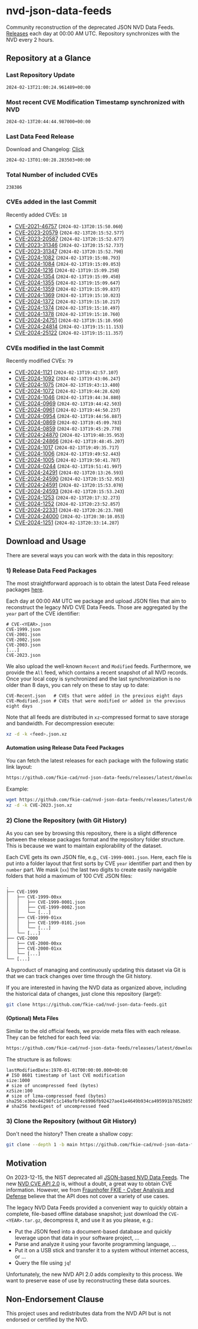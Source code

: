 # nvd-json-data-feeds

Community reconstruction of the deprecated JSON NVD Data Feeds. 
[Releases](https://github.com/fkie-cad/nvd-json-data-feeds/releases/latest) each day at 00:00 AM UTC.
Repository synchronizes with the NVD every 2 hours.

## Repository at a Glance

### Last Repository Update

```plain
2024-02-13T21:00:24.961489+00:00
```

### Most recent CVE Modification Timestamp synchronized with NVD

```plain
2024-02-13T20:44:44.987000+00:00
```

### Last Data Feed Release

Download and Changelog: [Click](https://github.com/fkie-cad/nvd-json-data-feeds/releases/latest)

```plain
2024-02-13T01:00:28.283503+00:00
```

### Total Number of included CVEs

```plain
238386
```

### CVEs added in the last Commit

Recently added CVEs: `18`

* [CVE-2021-46757](CVE-2021/CVE-2021-467xx/CVE-2021-46757.json) (`2024-02-13T20:15:50.060`)
* [CVE-2023-20579](CVE-2023/CVE-2023-205xx/CVE-2023-20579.json) (`2024-02-13T20:15:52.577`)
* [CVE-2023-20587](CVE-2023/CVE-2023-205xx/CVE-2023-20587.json) (`2024-02-13T20:15:52.677`)
* [CVE-2023-31346](CVE-2023/CVE-2023-313xx/CVE-2023-31346.json) (`2024-02-13T20:15:52.737`)
* [CVE-2023-31347](CVE-2023/CVE-2023-313xx/CVE-2023-31347.json) (`2024-02-13T20:15:52.790`)
* [CVE-2024-1082](CVE-2024/CVE-2024-10xx/CVE-2024-1082.json) (`2024-02-13T19:15:08.793`)
* [CVE-2024-1084](CVE-2024/CVE-2024-10xx/CVE-2024-1084.json) (`2024-02-13T19:15:09.053`)
* [CVE-2024-1216](CVE-2024/CVE-2024-12xx/CVE-2024-1216.json) (`2024-02-13T19:15:09.250`)
* [CVE-2024-1354](CVE-2024/CVE-2024-13xx/CVE-2024-1354.json) (`2024-02-13T19:15:09.450`)
* [CVE-2024-1355](CVE-2024/CVE-2024-13xx/CVE-2024-1355.json) (`2024-02-13T19:15:09.647`)
* [CVE-2024-1359](CVE-2024/CVE-2024-13xx/CVE-2024-1359.json) (`2024-02-13T19:15:09.837`)
* [CVE-2024-1369](CVE-2024/CVE-2024-13xx/CVE-2024-1369.json) (`2024-02-13T19:15:10.023`)
* [CVE-2024-1372](CVE-2024/CVE-2024-13xx/CVE-2024-1372.json) (`2024-02-13T19:15:10.217`)
* [CVE-2024-1374](CVE-2024/CVE-2024-13xx/CVE-2024-1374.json) (`2024-02-13T19:15:10.497`)
* [CVE-2024-1378](CVE-2024/CVE-2024-13xx/CVE-2024-1378.json) (`2024-02-13T19:15:10.760`)
* [CVE-2024-24751](CVE-2024/CVE-2024-247xx/CVE-2024-24751.json) (`2024-02-13T19:15:10.950`)
* [CVE-2024-24814](CVE-2024/CVE-2024-248xx/CVE-2024-24814.json) (`2024-02-13T19:15:11.153`)
* [CVE-2024-25122](CVE-2024/CVE-2024-251xx/CVE-2024-25122.json) (`2024-02-13T19:15:11.357`)


### CVEs modified in the last Commit

Recently modified CVEs: `79`

* [CVE-2024-1121](CVE-2024/CVE-2024-11xx/CVE-2024-1121.json) (`2024-02-13T19:42:57.107`)
* [CVE-2024-1092](CVE-2024/CVE-2024-10xx/CVE-2024-1092.json) (`2024-02-13T19:43:06.247`)
* [CVE-2024-1075](CVE-2024/CVE-2024-10xx/CVE-2024-1075.json) (`2024-02-13T19:43:13.480`)
* [CVE-2024-1072](CVE-2024/CVE-2024-10xx/CVE-2024-1072.json) (`2024-02-13T19:44:28.620`)
* [CVE-2024-1046](CVE-2024/CVE-2024-10xx/CVE-2024-1046.json) (`2024-02-13T19:44:34.880`)
* [CVE-2024-0969](CVE-2024/CVE-2024-09xx/CVE-2024-0969.json) (`2024-02-13T19:44:42.503`)
* [CVE-2024-0961](CVE-2024/CVE-2024-09xx/CVE-2024-0961.json) (`2024-02-13T19:44:50.237`)
* [CVE-2024-0954](CVE-2024/CVE-2024-09xx/CVE-2024-0954.json) (`2024-02-13T19:44:56.887`)
* [CVE-2024-0869](CVE-2024/CVE-2024-08xx/CVE-2024-0869.json) (`2024-02-13T19:45:09.783`)
* [CVE-2024-0859](CVE-2024/CVE-2024-08xx/CVE-2024-0859.json) (`2024-02-13T19:45:29.770`)
* [CVE-2024-24870](CVE-2024/CVE-2024-248xx/CVE-2024-24870.json) (`2024-02-13T19:48:35.953`)
* [CVE-2024-24866](CVE-2024/CVE-2024-248xx/CVE-2024-24866.json) (`2024-02-13T19:48:45.207`)
* [CVE-2024-1017](CVE-2024/CVE-2024-10xx/CVE-2024-1017.json) (`2024-02-13T19:49:35.717`)
* [CVE-2024-1006](CVE-2024/CVE-2024-10xx/CVE-2024-1006.json) (`2024-02-13T19:49:52.443`)
* [CVE-2024-1005](CVE-2024/CVE-2024-10xx/CVE-2024-1005.json) (`2024-02-13T19:50:41.787`)
* [CVE-2024-0244](CVE-2024/CVE-2024-02xx/CVE-2024-0244.json) (`2024-02-13T19:51:41.997`)
* [CVE-2024-24291](CVE-2024/CVE-2024-242xx/CVE-2024-24291.json) (`2024-02-13T20:13:26.593`)
* [CVE-2024-24590](CVE-2024/CVE-2024-245xx/CVE-2024-24590.json) (`2024-02-13T20:15:52.953`)
* [CVE-2024-24591](CVE-2024/CVE-2024-245xx/CVE-2024-24591.json) (`2024-02-13T20:15:53.070`)
* [CVE-2024-24593](CVE-2024/CVE-2024-245xx/CVE-2024-24593.json) (`2024-02-13T20:15:53.243`)
* [CVE-2024-1253](CVE-2024/CVE-2024-12xx/CVE-2024-1253.json) (`2024-02-13T20:17:32.273`)
* [CVE-2024-1252](CVE-2024/CVE-2024-12xx/CVE-2024-1252.json) (`2024-02-13T20:23:52.857`)
* [CVE-2024-22331](CVE-2024/CVE-2024-223xx/CVE-2024-22331.json) (`2024-02-13T20:26:23.780`)
* [CVE-2024-24000](CVE-2024/CVE-2024-240xx/CVE-2024-24000.json) (`2024-02-13T20:30:10.053`)
* [CVE-2024-1251](CVE-2024/CVE-2024-12xx/CVE-2024-1251.json) (`2024-02-13T20:33:14.287`)


## Download and Usage

There are several ways you can work with the data in this repository:

### 1) Release Data Feed Packages

The most straightforward approach is to obtain the latest Data Feed release packages [here](https://github.com/fkie-cad/nvd-json-data-feeds/releases/latest).

Each day at 00:00 AM UTC we package and upload JSON files that aim to reconstruct the legacy NVD CVE Data Feeds.
Those are aggregated by the `year` part of the CVE identifier:

```
# CVE-<YEAR>.json
CVE-1999.json
CVE-2001.json
CVE-2002.json
CVE-2003.json
[...]
CVE-2023.json
```

We also upload the well-known `Recent` and `Modified` feeds.
Furthermore, we provide the `All` feed, which contains a recent snapshot of all NVD records.
Once your local copy is synchronized and the last synchronization is no older than 8 days, you can rely on these to stay up to date:

```plain
CVE-Recent.json   # CVEs that were added in the previous eight days
CVE-Modified.json # CVEs that were modified or added in the previous eight days
```

Note that all feeds are distributed in `xz`-compressed format to save storage and bandwidth.
For decompression execute:

```sh
xz -d -k <feed>.json.xz
```


#### Automation using Release Data Feed Packages

You can fetch the latest releases for each package with the following static link layout:

```sh
https://github.com/fkie-cad/nvd-json-data-feeds/releases/latest/download/CVE-<YEAR>.json.xz
```

Example:

```sh
wget https://github.com/fkie-cad/nvd-json-data-feeds/releases/latest/download/CVE-2023.json.xz
xz -d -k CVE-2023.json.xz
```



### 2) Clone the Repository (with Git History)

As you can see by browsing this repository, there is a slight difference between the release packages format and the repository folder structure.
This is because we want to maintain explorability of the dataset.

Each CVE gets its own JSON file, e.g., `CVE-1999-0001.json`.
Here, each file is put into a folder layout that first sorts by CVE `year` identifier part and then by `number` part.
We mask (`xx`) the last two digits to create easily navigable folders that hold a maximum of 100 CVE JSON files:

```plain
.
├── CVE-1999
│   ├── CVE-1999-00xx
│   │   ├── CVE-1999-0001.json
│   │   ├── CVE-1999-0002.json
│   │   └── [...]
│   ├── CVE-1999-01xx
│   │   ├── CVE-1999-0101.json
│   │   └── [...]
│   └── [...]
├── CVE-2000
│   ├── CVE-2000-00xx
│   ├── CVE-2000-01xx
│   └── [...]
└── [...]
```

A byproduct of managing and continuously updating this dataset via Git is that we can track changes over time through the Git history.

If you are interested in having the NVD data as organized above, including the historical data of changes, just clone this repository (large!):

```sh
git clone https://github.com/fkie-cad/nvd-json-data-feeds.git
```

#### (Optional) Meta Files

Similar to the old official feeds, we provide meta files with each release. They can be fetched for each feed via:

```sh
https://github.com/fkie-cad/nvd-json-data-feeds/releases/latest/download/CVE-<YEAR>.meta
```

The structure is as follows:

```plain
lastModifiedDate:1970-01-01T00:00:00.000+00:00                          # ISO 8601 timestamp of last CVE modification
size:1000                                                               # size of uncompressed feed (bytes)
xzSize:100                                                              # size of lzma-compressed feed (bytes)
sha256:e3b0c44298fc1c149afbf4c8996fb92427ae41e4649b934ca495991b7852b855 # sha256 hexdigest of uncompressed feed
```


### 3) Clone the Repository (without Git History)

Don't need the history? Then create a shallow copy:

```sh
git clone --depth 1 -b main https://github.com/fkie-cad/nvd-json-data-feeds.git
```

## Motivation

On 2023-12-15, the NIST deprecated all [JSON-based NVD Data Feeds](https://nvd.nist.gov/vuln/data-feeds#divRetirementBanner-1).
The new [NVD CVE API 2.0](https://nvd.nist.gov/developers/vulnerabilities) is, without a doubt, a great way to obtain CVE information.
However, we from [Fraunhofer FKIE - Cyber Analysis and Defense](https://www.fkie.fraunhofer.de/en/departments/cad.html) believe that the API does not cover a variety of use cases.

The legacy NVD Data Feeds provided a convenient way to quickly obtain a complete, file-based offline database snapshot; just download the `CVE-<YEAR>.tar.gz`, decompress it, and use it as you please, e.g.:

* Put the JSON feed into a document-based database and quickly leverage upon that data in your software project, ...
* Parse and analyze it using your favorite programming language, ...
* Put it on a USB stick and transfer it to a system without internet access, or ...
* Query the file using `jq`!

Unfortunately, the new NVD API 2.0 adds complexity to this process.
We want to preserve ease of use by reconstructing these data sources.

## Non-Endorsement Clause

This project uses and redistributes data from the NVD API but is not endorsed or certified by the NVD.